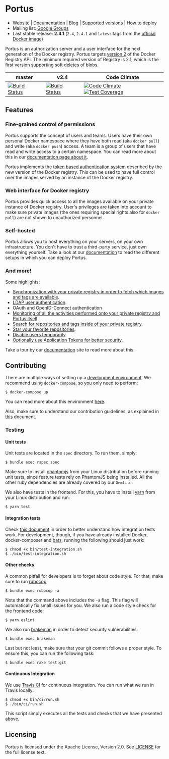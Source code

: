 # Portus

- [Website](http://port.us.org/) | [Documentation](http://port.us.org/documentation.html) | [Blog](http://port.us.org/blog/index.html) | [Supported versions](http://port.us.org/docs/versions.html) | [How to deploy](http://port.us.org/docs/deploy.html)
- Mailing list: [Google Groups](https://groups.google.com/forum/#!forum/portus-dev)
- Last stable release: **2.4.1** (`2.4`, `2.4.1` and `latest` tags from the [official Docker image](https://hub.docker.com/r/opensuse/portus/))

Portus is an authorization server and a user interface for the next generation
of the Docker registry. Portus targets [version
2](https://github.com/docker/distribution/blob/master/docs/spec/api.md) of the
Docker Registry API. The minimum required version of Registry is 2.1, which is
the first version supporting soft deletes of blobs.

| master | v2.4 | Code Climate |
|--------|------|--------------|
| [![Build Status](https://travis-ci.org/SUSE/Portus.svg?branch=master)](https://travis-ci.org/SUSE/Portus) | [![Build Status](https://travis-ci.org/SUSE/Portus.svg?branch=v2.4)](https://travis-ci.org/SUSE/Portus) | [![Code Climate](https://codeclimate.com/github/SUSE/Portus/badges/gpa.svg)](https://codeclimate.com/github/SUSE/Portus) [![Test Coverage](https://codeclimate.com/github/SUSE/Portus/badges/coverage.svg)](https://codeclimate.com/github/SUSE/Portus/coverage) |

## Features

### Fine-grained control of permissions

Portus supports the concept of users and teams. Users have their own personal
Docker namespace where they have both read (aka `docker pull`) and write (aka
`docker push`) access. A team is a group of users that have read and write
access to a certain namespace. You can read more about this in our
[documentation page about
it](http://port.us.org/features/3_teams_namespaces_and_users.html).

Portus implements the [token based authentication
system](https://github.com/docker/distribution/blob/master/docs/spec/auth/token.md)
described by the new version of the Docker registry. This can be used to have
full control over the images served by an instance of the Docker registry.

### Web interface for Docker registry

Portus provides quick access to all the images available on your private
instance of Docker registry. User's privileges are taken into account to make
sure private images (the ones requiring special rights also for `docker pull`)
are not shown to unauthorized personnel.

### Self-hosted

Portus allows you to host everything on your servers, on your own
infrastructure. You don't have to trust a third-party service, just own
everything yourself. Take a look at our
[documentation](http://port.us.org/docs/deploy.html) to read the different
setups in which you can deploy Portus.

### And more!

Some highlights:

- [Synchronization with your private registry in order to fetch which images and tags are available](http://port.us.org/features/1_Synchronizing-the-Registry-and-Portus.html).
- [LDAP user authentication](http://port.us.org/features/2_LDAP-support.html).
- OAuth and OpenID-Connect authentication
- [Monitoring of all the activities performed onto your private registry and Portus itself](http://port.us.org/features/4_audit.html).
- [Search for repositories and tags inside of your private registry](http://port.us.org/features/5_search.html).
- [Star your favorite repositories](http://port.us.org/features/6_starring.html).
- [Disable users temporarily](http://port.us.org/features/7_disabling_users.html).
- [Optionally use Application Tokens for better security](http://port.us.org/features/application_tokens.html).

Take a tour by our [documentation](http://port.us.org/features.html) site to
read more about this.

## Contributing

There are multiple ways of setting up a [development
environment](https://github.com/SUSE/Portus/wiki#developmentplayground-environments). We
recommend using `docker-compose`, so you only need to perform:

    $ docker-compose up

You can read more about this environment
[here](https://github.com/SUSE/Portus/wiki/Docker-Compose-Environment).

Also, make sure to understand our contribution guidelines, as explained in
[this](https://github.com/SUSE/Portus/blob/master/CONTRIBUTING.md) document.

### Testing

#### Unit tests

Unit tests are located in the `spec` directory. To run them, simply:

    $ bundle exec rspec spec

Make sure to install [phantomjs](http://phantomjs.org/) from your Linux
distribution before running unit tests, since feature tests rely on PhantomJS
being installed. All the other ruby dependencies are already covered by our
`Gemfile`.

We also have tests in the frontend. For this, you have to install
[yarn](https://yarnpkg.com/) from your Linux distribution and run:

    $ yarn test

#### Integration tests

Check [this
document](https://github.com/SUSE/Portus/blob/master/spec/integration/README.md)
in order to better understand how integration tests work. For development,
though, if you have already installed Docker, docker-composer and
[bats](https://github.com/sstephenson/bats), running the following should just
work:

```
$ chmod +x bin/test-integration.sh
$ ./bin/test-integration.sh
```

#### Other checks

A common pitfall for developers is to forget about code style. For that, make
sure to run [rubocop](https://github.com/bbatsov/rubocop):

    $ bundle exec rubocop -a

Note that the command above includes the `-a` flag. This flag will automatically
fix small issues for you. We also run a code style check for the frontend code:

    $ yarn eslint

We also run [brakeman](https://brakemanscanner.org/) in order to detect security
vulnerabilities:

    $ bundle exec brakeman

Last but not least, make sure that your git commit follows a proper style. To
ensure this, you can run the following task:

    $ bundle exec rake test:git

#### Continuous Integration

We use [Travis CI](https://travis-ci.org/) for continuous integration. You can
run what we run in Travis locally:

```
$ chmod +x bin/ci/run.sh
$ ./bin/ci/run.sh
```

This script simply executes all the tests and checks that we have presented
above.

## Licensing

Portus is licensed under the Apache License, Version 2.0. See
[LICENSE](https://github.com/SUSE/Portus/blob/master/LICENSE) for the full
license text.

